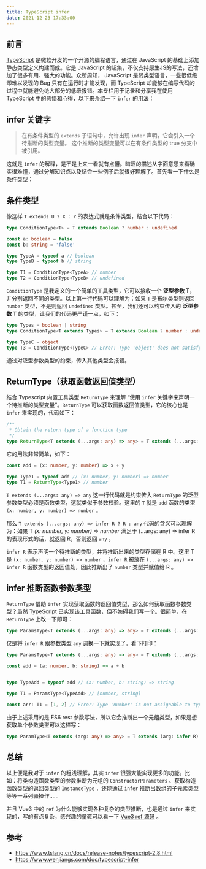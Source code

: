 ```yaml
---
title: TypeScript infer
date: 2021-12-23 17:33:00
---
```


## 前言

[TypeScript](https://www.typescriptlang.org/) 是微软开发的一个开源的编程语言，通过在 JavaScript 的基础上添加静态类型定义构建而成。它是 JavaScript 的超集，不仅支持原生JS的写法，还增加了很多有用、强大的功能。众所周知， JavaScript 是弱类型语言，一些很低级却难以发现的 Bug 只有在运行时才能发现，而 TypeScript 却能够在编写代码的过程中就能避免绝大部分的低级报错。本专栏用于记录和分享我在使用 TypeScript 中的感悟和心得，以下来介绍一下 `infer` 的用法：

## infer 关键字

> 在有条件类型的 `extends` 子语句中，允许出现 `infer` 声明，它会引入一个待推断的类型变量。 这个推断的类型变量可以在有条件类型的 true 分支中被引用。

这就是 `infer` 的解释，是不是上来一看就有点懵。晦涩的描述从字面意思来看确实很难懂，通过分解知识点以及结合一些例子后就很好理解了。首先看一下什么是条件类型：

## 条件类型

像这样 `T extends U ? X : Y` 的表达式就是条件类型，结合以下代码：

```typescript
type ConditionType<T> = T extends Boolean ? number : undefined

const a: boolean = false
const b: string = 'false'

type TypeA = typeof a // boolean
type TypeB = typeof b // string

type T1 = ConditionType<TypeA> // number
type T2 = ConditionType<TypeB> // undefined
```

`ConditionType` 是我定义的一个简单的工具类型，它可以接收一个 **泛型参数 T**，并分别返回不同的类型。以上第一行代码可以理解为：如果 `T` 是布尔类型则返回 `number` 类型，不是则返回 `undefined` 类型。甚至，我们还可以约束传入的 **泛型参数 T** 的类型，让我们的代码更严谨一点，如下：

```typescript
type Types = boolean | string
type ConditionType<T extends Types> = T extends Boolean ? number : undefined

type TypeC = object
type T3 = ConditionType<TypeC> // Error: Type 'object' does not satisfy the constraint 'Types'. 
```

通过对泛型参数类型的约束，传入其他类型会报错。

## ReturnType（获取函数返回值类型）

结合 Typescript 内置工具类型 `ReturnType` 来理解 “使用 `infer` 关键字来声明一个待推断的类型变量”。`ReturnType` 可以获取函数返回值类型，它的核心也是 `infer` 来实现的，代码如下：

```typescript
/**
 * Obtain the return type of a function type
 */
type ReturnType<T extends (...args: any) => any> = T extends (...args: any) => infer R ? R : any;
```

它的用法非常简单，如下：

```typescript
const add = (x: number, y: number) => x + y

type Type1 = typeof add // (x: number, y: number) => number
type T1 = ReturnType<Type1> // number
```

`T extends (...args: any) => any` 这一行代码就是约束传入 `ReturnType` 的泛型参数类型必须是函数类型，这就类似于参数校验。这里的 `T` 就是 `add` 函数的类型 `(x: number, y: number) => number` 。

那么 `T extends (...args: any) => infer R ? R : any` 代码的含义可以理解为：如果 T *(x: number, y: number) => number* 满足于 (...args: any) => infer R 的表现形式的话，就返回 R，否则返回 `any` 。

`infer R` 表示声明一个待推断的类型，并将推断出来的类型存储在 R 中。这里 T 是 `(x: number, y: number) => number` ，`infer R` 被放在 `(...args: any) => infer R` 函数类型的返回值处，因此推断出了 `number` 类型并赋值给 R 。

## infer 推断函数参数类型

`ReturnType` 借助 `infer` 实现获取函数的返回值类型，那么如何获取函数参数类型？虽然 TypeScript 已实现该工具函数，但不妨碍我们写一个。很简单，在 `ReturnType`  上改一下即可：

```typescript
type ParamsType<T extends (...args: any) => any> = T extends (...args: infer R) => any ? R : any;
```

仅是将 `infer R` 跟参数类型 `any` 调换一下就实现了，看下打印：

```typescript
type ParamsType<T extends (...args: any) => any> = T extends (...args: infer R) => any ? R : any;

const add = (a: number, b: string) => a + b


type TypeAdd = typeof add // (a: number, b: string) => string

type T1 = ParamsType<TypeAdd> // [number, string]

const arr: T1 = [1, 2] // Error: Type 'number' is not assignable to type 'string'.
```

由于上述采用的是 ES6 rest 参数写法，所以它会推断出一个元组类型，如果是想获取单个参数类型可以这样写：

```typescript
type ParamType<T extends (arg: any) => any> = T extends (arg: infer R) => any ? R : any;
```

## 总结

以上便是我对于 `infer` 的粗浅理解，其实 `infer` 很强大能实现更多的功能。比如：将类构造函数类型的参数推断为元组的 `ConstructorParameters` 、获取构造函数类型的返回类型的 `InstanceType` ，还能通过 `infer` 推断出数组的子元素类型等等一系列骚操作……

并且 Vue3 中的 `ref` 为什么能够实现各种复杂的类型推断，也是通过 `infer` 来实现的，写的有点复杂，感兴趣的童鞋可以看一下 [Vue3 ref 源码](https://github.com/vuejs/vue-next/blob/master/packages/reactivity/src/ref.ts)  。

## 参考

- https://www.tslang.cn/docs/release-notes/typescript-2.8.html
- https://www.wenjiangs.com/doc/typescript-infer

